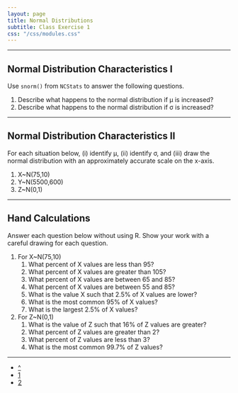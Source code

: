 ```yaml
---
layout: page
title: Normal Distributions
subtitle: Class Exercise 1
css: "/css/modules.css"
---
```


----

## Normal Distribution Characteristics I

Use `snorm()` from `NCStats` to answer the following questions.

1. Describe what happens to the normal distribution if &mu; is increased?
1. Describe what happens to the normal distribution if &sigma; is increased?

----

## Normal Distribution Characteristics II

For each situation below, (i) identify &mu;, (ii) identify &sigma;, and (iii) draw the normal distribution with an approximately accurate scale on the x-axis.

1. X~N(75,10)
1. Y~N(5500,600)
1. Z~N(0,1)

----

## Hand Calculations

Answer each question below without using R.  Show your work with a careful drawing for each question.

1. For X~N(75,10)
    1. What percent of X values are less than 95?
    1. What percent of X values are greater than 105?
    1. What percent of X values are between 65 and 85?
    1. What percent of X values are between 55 and 85?
    1. What is the value X such that 2.5% of X values are lower?
    1. What is the most common 95% of X values?
    1. What is the largest 2.5% of X values?
1. For Z~N(0,1)
    1. What is the value of Z such that 16% of Z values are greater?
    1. What percent of Z values are greater than 2?
    1. What percent of Z values are less than 3?
    1. What is the most common 99.7% of Z values?

----

<div class="text-center">
<ul class="pagination pagination-lg">
  <li><a href="index.html">^</a></li>
  <li class="active"><a href="#">1</a></li>
  <li><a href="CE2.html">2</a></li>
</ul>
